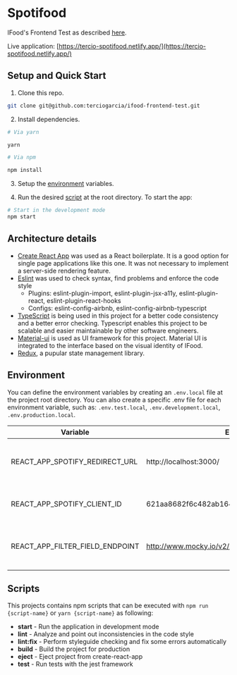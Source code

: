 # Spotifood

IFood's Frontend Test as described [here](DESCRIPTION.md).

Live application: [https://tercio-spotifood.netlify.app/](https://tercio-spotifood.netlify.app/)

## Setup and Quick Start

1. Clone this repo.

```bash
git clone git@github.com:terciogarcia/ifood-frontend-test.git
```

2. Install dependencies.

```bash
# Via yarn

yarn

# Via npm

npm install

```

3. Setup the [environment](#environment) variables.

4. Run the desired [script](#scripts) at the root directory. To start the app:

```bash
# Start in the development mode
npm start
```

## Architecture details

- [Create React App](https://github.com/facebook/create-react-app) was used as a React boilerplate. It is a good option for single page applications like this one. It was not necessary to implement a server-side rendering feature.
- [Eslint](https://eslint.org/) was used to check syntax, find problems and enforce the code style
  - Plugins: eslint-plugin-import, eslint-plugin-jsx-a11y, eslint-plugin-react, eslint-plugin-react-hooks
  - Configs: eslint-config-airbnb, eslint-config-airbnb-typescript
- [TypeScript](https://www.typescriptlang.org/) is being used in this project for a better code consistency and a better error checking. Typescript enables this project to be scalable and easier maintainable by other software engineers.
- [Material-ui](https://material-ui.com/) is used as UI framework for this project. Material UI is integrated to the interface based on the visual identity of IFood.
- [Redux](https://redux.js.org/), a pupular state management library.

## Environment

You can define the environment variables by creating an `.env.local` file at the project root directory. You can also create a specific .env file for each environment variable, such as: `.env.test.local`,
`.env.development.local`, `.env.production.local`.

| Variable                        | Example                                         | Description                                              |
| ------------------------------- | ----------------------------------------------- | -------------------------------------------------------- |
| REACT_APP_SPOTIFY_REDIRECT_URL  | http://localhost:3000/                          | URL to redirect to after authentication on Spotify API   |
| REACT_APP_SPOTIFY_CLIENT_ID     | 621aa8682f6c482ab164c98fccaed764                | Application identifier at the Spotify API                |
| REACT_APP_FILTER_FIELD_ENDPOINT | http://www.mocky.io/v2/5a25fade2e0000213aa90776 | Endpoint that returns filter options to search playlists |

## Scripts

This projects contains npm scripts that can be executed with `npm run {script-name}` or `yarn {script-name}` as following:

- **start** - Run the application in development mode
- **lint** - Analyze and point out inconsistencies in the code style
- **lint:fix** - Perform styleguide checking and fix some errors automatically
- **build** - Build the project for production
- **eject** - Eject project from create-react-app
- **test** - Run tests with the jest framework
